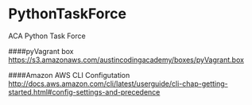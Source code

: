 PythonTaskForce
===============

ACA Python Task Force

####pyVagrant box
https://s3.amazonaws.com/austincodingacademy/boxes/pyVagrant.box

####Amazon AWS CLI Configutation
http://docs.aws.amazon.com/cli/latest/userguide/cli-chap-getting-started.html#config-settings-and-precedence
